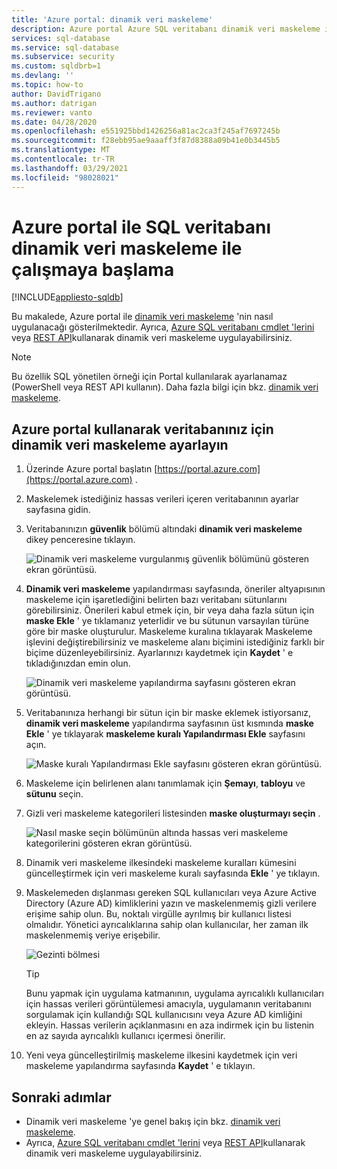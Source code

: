 ```yaml
---
title: 'Azure portal: dinamik veri maskeleme'
description: Azure portal Azure SQL veritabanı dinamik veri maskeleme ile çalışmaya başlama
services: sql-database
ms.service: sql-database
ms.subservice: security
ms.custom: sqldbrb=1
ms.devlang: ''
ms.topic: how-to
author: DavidTrigano
ms.author: datrigan
ms.reviewer: vanto
ms.date: 04/28/2020
ms.openlocfilehash: e551925bbd1426256a81ac2ca3f245af7697245b
ms.sourcegitcommit: f28ebb95ae9aaaff3f87d8388a09b41e0b3445b5
ms.translationtype: MT
ms.contentlocale: tr-TR
ms.lasthandoff: 03/29/2021
ms.locfileid: "98028021"
---
```

# <a name="get-started-with-sql-database-dynamic-data-masking-with-the-azure-portal"></a>Azure portal ile SQL veritabanı dinamik veri maskeleme ile çalışmaya başlama
[!INCLUDE[appliesto-sqldb](../includes/appliesto-sqldb.md)]

Bu makalede, Azure portal ile [dinamik veri maskeleme](dynamic-data-masking-overview.md) 'nin nasıl uygulanacağı gösterilmektedir. Ayrıca, [Azure SQL veritabanı cmdlet 'lerini](/powershell/module/az.sql/) veya [REST API](/rest/api/sql/)kullanarak dinamik veri maskeleme uygulayabilirsiniz.

> [!NOTE]
> Bu özellik SQL yönetilen örneği için Portal kullanılarak ayarlanamaz (PowerShell veya REST API kullanın). Daha fazla bilgi için bkz. [dinamik veri maskeleme](/sql/relational-databases/security/dynamic-data-masking).

## <a name="set-up-dynamic-data-masking-for-your-database-using-the-azure-portal"></a>Azure portal kullanarak veritabanınız için dinamik veri maskeleme ayarlayın

1. Üzerinde Azure portal başlatın [https://portal.azure.com](https://portal.azure.com) .
2. Maskelemek istediğiniz hassas verileri içeren veritabanının ayarlar sayfasına gidin.
3. Veritabanınızın **güvenlik** bölümü altındaki **dinamik veri maskeleme** dikey penceresine tıklayın.

   ![Dinamik veri maskeleme vurgulanmış güvenlik bölümünü gösteren ekran görüntüsü.](./media/dynamic-data-masking-configure-portal/4_ddm_settings_tile.png)

4. **Dinamik veri maskeleme** yapılandırması sayfasında, öneriler altyapısının maskeleme için işaretlediğini belirten bazı veritabanı sütunlarını görebilirsiniz. Önerileri kabul etmek için, bir veya daha fazla sütun için **maske Ekle** ' ye tıklamanız yeterlidir ve bu sütunun varsayılan türüne göre bir maske oluşturulur. Maskeleme kuralına tıklayarak Maskeleme işlevini değiştirebilirsiniz ve maskeleme alanı biçimini istediğiniz farklı bir biçime düzenleyebilirsiniz. Ayarlarınızı kaydetmek için **Kaydet** ' e tıkladığınızdan emin olun.

    ![Dinamik veri maskeleme yapılandırma sayfasını gösteren ekran görüntüsü.](./media/dynamic-data-masking-configure-portal/5_ddm_recommendations.png)

5. Veritabanınıza herhangi bir sütun için bir maske eklemek istiyorsanız, **dinamik veri maskeleme** yapılandırma sayfasının üst kısmında **maske Ekle** ' ye tıklayarak **maskeleme kuralı Yapılandırması Ekle** sayfasını açın.

    ![Maske kuralı Yapılandırması Ekle sayfasını gösteren ekran görüntüsü.](./media/dynamic-data-masking-configure-portal/6_ddm_add_mask.png)

6. Maskeleme için belirlenen alanı tanımlamak için **Şemayı**, **tabloyu** ve **sütunu** seçin.
7. Gizli veri maskeleme kategorileri listesinden **maske oluşturmayı seçin** .

    ![Nasıl maske seçin bölümünün altında hassas veri maskeleme kategorilerini gösteren ekran görüntüsü.](./media/dynamic-data-masking-configure-portal/7_ddm_mask_field_format.png)

8. Dinamik veri maskeleme ilkesindeki maskeleme kuralları kümesini güncelleştirmek için veri maskeleme kuralı sayfasında **Ekle** ' ye tıklayın.
9. Maskelemeden dışlanması gereken SQL kullanıcıları veya Azure Active Directory (Azure AD) kimliklerini yazın ve maskelenmemiş gizli verilere erişime sahip olun. Bu, noktalı virgülle ayrılmış bir kullanıcı listesi olmalıdır. Yönetici ayrıcalıklarına sahip olan kullanıcılar, her zaman ilk maskelenmemiş veriye erişebilir.

    ![Gezinti bölmesi](./media/dynamic-data-masking-configure-portal/8_ddm_excluded_users.png)

    > [!TIP]
    > Bunu yapmak için uygulama katmanının, uygulama ayrıcalıklı kullanıcıları için hassas verileri görüntülemesi amacıyla, uygulamanın veritabanını sorgulamak için kullandığı SQL kullanıcısını veya Azure AD kimliğini ekleyin. Hassas verilerin açıklanmasını en aza indirmek için bu listenin en az sayıda ayrıcalıklı kullanıcı içermesi önerilir.

10. Yeni veya güncelleştirilmiş maskeleme ilkesini kaydetmek için veri maskeleme yapılandırma sayfasında **Kaydet** ' e tıklayın.

## <a name="next-steps"></a>Sonraki adımlar

- Dinamik veri maskeleme 'ye genel bakış için bkz. [dinamik veri maskeleme](dynamic-data-masking-overview.md).
- Ayrıca, [Azure SQL veritabanı cmdlet 'lerini](/powershell/module/az.sql/) veya [REST API](/rest/api/sql/)kullanarak dinamik veri maskeleme uygulayabilirsiniz.
